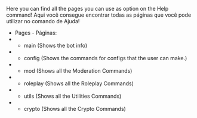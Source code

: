Here you can find all the pages you can use as option on the Help command!
Aqui você consegue encontrar todas as páginas que você pode utilizar no comando de Ajuda!

- Pages - Páginas:
- - main (Shows the bot info)
- - config (Shows the commands for configs that the user can make.)
- - mod (Shows all the Moderation Commands)
- - roleplay (Shows all the Roleplay Commands)
- - utils (Shows all the Utilities Commands)
- - crypto (Shows all the Crypto Commands)